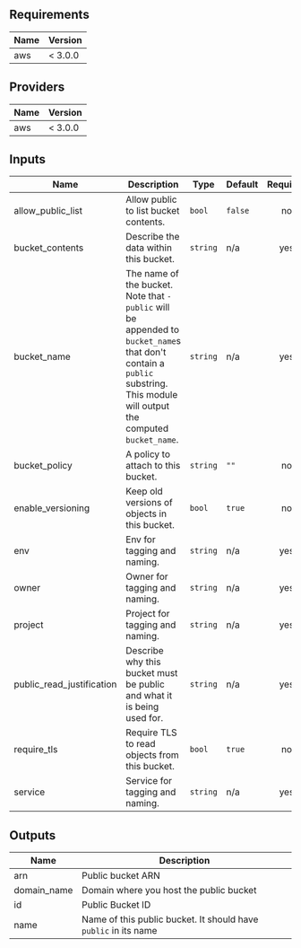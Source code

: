<!-- START -->
## Requirements

| Name | Version |
|------|---------|
| aws | < 3.0.0 |

## Providers

| Name | Version |
|------|---------|
| aws | < 3.0.0 |

## Inputs

| Name | Description | Type | Default | Required |
|------|-------------|------|---------|:--------:|
| allow\_public\_list | Allow public to list bucket contents. | `bool` | `false` | no |
| bucket\_contents | Describe the data within this bucket. | `string` | n/a | yes |
| bucket\_name | The name of the bucket. Note that `-public` will be appended to `bucket_name`s that don't contain a `public` substring. This module will output the computed `bucket_name`. | `string` | n/a | yes |
| bucket\_policy | A policy to attach to this bucket. | `string` | `""` | no |
| enable\_versioning | Keep old versions of objects in this bucket. | `bool` | `true` | no |
| env | Env for tagging and naming. | `string` | n/a | yes |
| owner | Owner for tagging and naming. | `string` | n/a | yes |
| project | Project for tagging and naming. | `string` | n/a | yes |
| public\_read\_justification | Describe why this bucket must be public and what it is being used for. | `string` | n/a | yes |
| require\_tls | Require TLS to read objects from this bucket. | `bool` | `true` | no |
| service | Service for tagging and naming. | `string` | n/a | yes |

## Outputs

| Name | Description |
|------|-------------|
| arn | Public bucket ARN |
| domain\_name | Domain where you host the public bucket |
| id | Public Bucket ID |
| name | Name of this public bucket. It should have `public` in its name |

<!-- END -->
